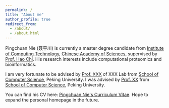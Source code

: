 ```yaml
---
permalink: /
title: "About me"
author_profile: true
redirect_from: 
  - /about/
  - /about.html
---
```


Pingchuan Nie (聂平川) is currently a master degree candidate from [Institute of Computing Technology](http://www.ict.cas.cn/), [Chinese Academy of Sciences](https://www.ucas.ac.cn/), supervised by [Prof. Hao Chi](https://ict.cas.cn/sourcedb/cn/jssrck/201611/t20161125_4701730.html). His research interests include computational proteomics and bioinformatics.

I am very fortunate to be advised by [Prof. XXX](https://www.XXX.com/) of XXX Lab from [School of Computer Science](https://cs.pku.edu.cn/), Peking University. I was advised by [Prof. XX](https://XXX.pku.edu.cn/) from [School of Computer Science](https://cs.pku.edu.cn/), Peking University.

You can find his CV here: [Pingchuan Nie's Curriculum Vitae](../assets/Curriculum_Vitae.pdf). Hope to expand the personal homepage in the future.

